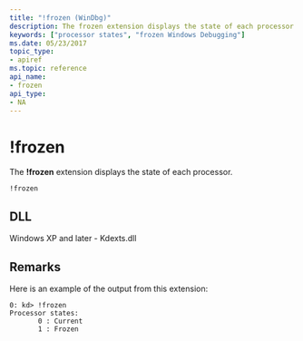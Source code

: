 ```yaml
---
title: "!frozen (WinDbg)"
description: The frozen extension displays the state of each processor.
keywords: ["processor states", "frozen Windows Debugging"]
ms.date: 05/23/2017
topic_type:
- apiref
ms.topic: reference
api_name:
- frozen
api_type:
- NA
---
```


# !frozen

The **!frozen** extension displays the state of each processor.

```dbgcmd
!frozen
```

## DLL

Windows XP and later - Kdexts.dll

 

## Remarks

Here is an example of the output from this extension:

```dbgcmd
0: kd> !frozen
Processor states:
       0 : Current
       1 : Frozen
```

 

 





